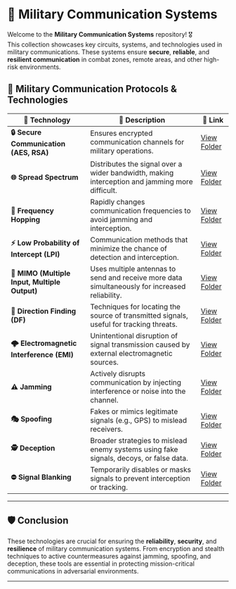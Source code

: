 # 📡 Military Communication Systems

Welcome to the **Military Communication Systems** repository! 🎖️  
This collection showcases key circuits, systems, and technologies used in military communications. These systems ensure **secure**, **reliable**, and **resilient communication** in combat zones, remote areas, and other high-risk environments.



## 🚀 Military Communication Protocols & Technologies

| 📡 Technology                               | 📜 Description                                                                                       | 🔗 Link                          |
|--------------------------------------------|------------------------------------------------------------------------------------------------------|----------------------------------|
| **🔒 Secure Communication (AES, RSA)**      | Ensures encrypted communication channels for military operations.                                   | [View Folder](./Secure_Comm)    |
| **🌐 Spread Spectrum**                      | Distributes the signal over a wider bandwidth, making interception and jamming more difficult.       | [View Folder](./Spread_Sprectrum)|
| **📡 Frequency Hopping**                    | Rapidly changes communication frequencies to avoid jamming and interception.                         | [View Folder](./Frequency_hopping) |
| **⚡ Low Probability of Intercept (LPI)**    | Communication methods that minimize the chance of detection and interception.                        | [View Folder](./LPI)            |
| **📡 MIMO (Multiple Input, Multiple Output)**| Uses multiple antennas to send and receive more data simultaneously for increased reliability.        | [View Folder](./MIMO)           |
| **📡 Direction Finding (DF)**               | Techniques for locating the source of transmitted signals, useful for tracking threats.              | [View Folder](./DF)             |
| **🌩️ Electromagnetic Interference (EMI)**   | Unintentional disruption of signal transmission caused by external electromagnetic sources.          | [View Folder](./EMI)            |
| **⚠️ Jamming**                              | Actively disrupts communication by injecting interference or noise into the channel.                 | [View Folder](./Jamming)        |
| **🎭 Spoofing**                              | Fakes or mimics legitimate signals (e.g., GPS) to mislead receivers.                                 | [View Folder](./Spoofing)       |
| **🕵️ Deception**                            | Broader strategies to mislead enemy systems using fake signals, decoys, or false data.               | [View Folder](./Deception)      |
| **⛔ Signal Blanking**                      | Temporarily disables or masks signals to prevent interception or tracking.                           | [View Folder](./Signal_Blanking)|

---

## 🛡️ Conclusion

These technologies are crucial for ensuring the **reliability**, **security**, and **resilience** of military communication systems. From encryption and stealth techniques to active countermeasures against jamming, spoofing, and deception, these tools are essential in protecting mission-critical communications in adversarial environments.

---
